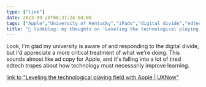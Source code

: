 ```yaml
---
type: ["link"]
date: 2023-09-28T08:37:24-04:00
tags: ["Apple","University of Kentucky","iPads","digital divide","edtech"]
title: "🔗 linkblog: my thoughts on 'Leveling the technological playing field with Apple | UKNow'"
---
```

Look, I'm glad my university is aware of and responding to the digital divide, but I'd appreciate a more critical treatment of what we're doing. This sounds almost like ad copy for Apple, and it's falling into a lot of tired edtech tropes about how technology must necessarily improve learning.

[link to "Leveling the technological playing field with Apple | UKNow"](https://uknow.uky.edu/campus-news/leveling-technological-playing-field-apple)
